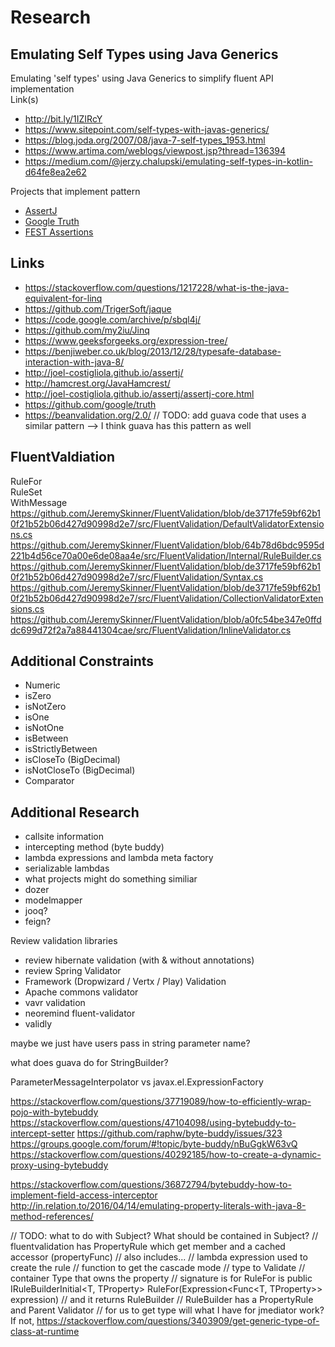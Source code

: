 # Research


## Emulating Self Types using Java Generics

Emulating 'self types' using Java Generics to simplify fluent API implementation  
Link(s) 
* http://bit.ly/1IZIRcY
* https://www.sitepoint.com/self-types-with-javas-generics/
* https://blog.joda.org/2007/08/java-7-self-types_1953.html
* https://www.artima.com/weblogs/viewpost.jsp?thread=136394
* https://medium.com/@jerzy.chalupski/emulating-self-types-in-kotlin-d64fe8ea2e62

Projects that implement pattern
* [AssertJ](http://joel-costigliola.github.io/assertj/)
* [Google Truth](https://github.com/google/truth) 
* [FEST Assertions](https://github.com/alexruiz/fest-assert-2.x)


## Links
* https://stackoverflow.com/questions/1217228/what-is-the-java-equivalent-for-linq
* https://github.com/TrigerSoft/jaque
* https://code.google.com/archive/p/sbql4j/
* https://github.com/my2iu/Jinq
* https://www.geeksforgeeks.org/expression-tree/
* https://benjiweber.co.uk/blog/2013/12/28/typesafe-database-interaction-with-java-8/
* http://joel-costigliola.github.io/assertj/
* http://hamcrest.org/JavaHamcrest/
* http://joel-costigliola.github.io/assertj/assertj-core.html
* https://github.com/google/truth
* https://beanvalidation.org/2.0/
// TODO: add guava code that uses a similar pattern --> I think guava has this pattern as well


## FluentValdiation 
RuleFor  
RuleSet  
WithMessage  
https://github.com/JeremySkinner/FluentValidation/blob/de3717fe59bf62b10f21b52b06d427d90998d2e7/src/FluentValidation/DefaultValidatorExtensions.cs    
https://github.com/JeremySkinner/FluentValidation/blob/64b78d6bdc9595d221b4d56ce70a00e6de08aa4e/src/FluentValidation/Internal/RuleBuilder.cs  
https://github.com/JeremySkinner/FluentValidation/blob/de3717fe59bf62b10f21b52b06d427d90998d2e7/src/FluentValidation/Syntax.cs  
https://github.com/JeremySkinner/FluentValidation/blob/de3717fe59bf62b10f21b52b06d427d90998d2e7/src/FluentValidation/CollectionValidatorExtensions.cs  
https://github.com/JeremySkinner/FluentValidation/blob/a0fc54be347e0ffddc699d72f2a7a88441304cae/src/FluentValidation/InlineValidator.cs  


## Additional Constraints

* Numeric
* isZero
* isNotZero
* isOne
* isNotOne
* isBetween
* isStrictlyBetween
* isCloseTo (BigDecimal)
* isNotCloseTo (BigDecimal)
* Comparator



## Additional Research

- callsite information
- intercepting method (byte buddy)
- lambda expressions and lambda meta factory
- serializable lambdas
- what projects might do something similiar
-  dozer
-  modelmapper
-  jooq?
-  feign?


Review validation libraries 
- review hibernate validation (with & without annotations)
- review Spring Validator
- Framework (Dropwizard / Vertx / Play) Validation 
- Apache commons validator
- vavr validation
- neoremind fluent-validator
- validly


maybe we just have users pass in string parameter name?

what does guava do for StringBuilder?



ParameterMessageInterpolator vs javax.el.ExpressionFactory


https://stackoverflow.com/questions/37719089/how-to-efficiently-wrap-pojo-with-bytebuddy
https://stackoverflow.com/questions/47104098/using-bytebuddy-to-intercept-setter
https://github.com/raphw/byte-buddy/issues/323
https://groups.google.com/forum/#!topic/byte-buddy/nBuGgkW63vQ
https://stackoverflow.com/questions/40292185/how-to-create-a-dynamic-proxy-using-bytebuddy

https://stackoverflow.com/questions/36872794/bytebuddy-how-to-implement-field-access-interceptor
http://in.relation.to/2016/04/14/emulating-property-literals-with-java-8-method-references/



// TODO: what to do with Subject? What should be contained in Subject?
// fluentvalidation has PropertyRule which get member and a cached accessor (propertyFunc)
// also includes...
// lambda expression used to create the rule
// function to get the cascade mode
// type to Validate
// container Type that owns the property
// signature is for RuleFor is public IRuleBuilderInitial<T, TProperty> RuleFor<TProperty>(Expression<Func<T, TProperty>> expression)
// and it returns RuleBuilder
// RuleBuilder has a PropertyRule and Parent Validator
// for us to get type will what I have for jmediator work? If not, https://stackoverflow.com/questions/3403909/get-generic-type-of-class-at-runtime
